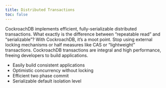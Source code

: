 ```yaml
---
title: Distributed Transactions
toc: false
---
```


CockroachDB implements efficient, fully-serializable distributed transactions. What exactly is the difference between “repeatable read” and “serializable”? With CockroachDB, it’s a moot point. Stop using external locking mechanisms or half measures like CAS or “lightweight” transactions. CockroachDB transactions are integral and high performance, freeing developers to build applications.

-	Easily build consistent applications
-	Optimistic concurrency without locking
-	Efficient two phase commit
-	Serializable default isolation level